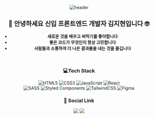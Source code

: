 <div align="center">
  
![header](https://capsule-render.vercel.app/api?type=waving&color=auto&height=250&section=header&text=Hello%20I'm%20Jihyun-k!&fontSize=90&animation=blink) 
  
##   🌱 안녕하세요 신입 프론트엔드 개발자 김지현입니다 🤓
  
  - **새로운 것을 배우고 써먹기를 좋아합니다**
  - **좋은 코드가 무엇인지 항상 고민합니다**
  - **사람들과 소통하여 더 나은 결과물을 내는 것을 즐깁니다**

<br/>
  
  ### 💻Tech Stack
![HTML5](https://img.shields.io/badge/html5-%23E34F26.svg?style=for-the-badge&logo=html5&logoColor=white) ![CSS3](https://img.shields.io/badge/css3-%231572B6.svg?style=for-the-badge&logo=css3&logoColor=white) ![JavaScript](https://img.shields.io/badge/javascript-F7DF1E.svg?style=for-the-badge&logo=javascript&logoColor=white) ![React](https://img.shields.io/badge/react-61DAFB.svg?style=for-the-badge&logo=react&logoColor=white) 
<br/>![SASS](https://img.shields.io/badge/SASS-hotpink.svg?style=for-the-badge&logo=SASS&logoColor=white) ![Styled Components](https://img.shields.io/badge/styled--components-DB7093?style=for-the-badge&logo=styled-components&logoColor=white) ![TailwindCSS](https://img.shields.io/badge/tailwindcss-%2338B2AC.svg?style=for-the-badge&logo=tailwind-css&logoColor=white) 	![Figma](https://img.shields.io/badge/figma-%23F24E1E.svg?style=for-the-badge&logo=figma&logoColor=white)
  
### 🔗 Social Link
  <a href='https://github.com/jhyun-k' target="_blank"><img src="https://img.shields.io/badge/github-181717?style=for-the-badge&logo=github&logoColor=white"></a>
  <a href='https://velog.io/@jhyun_k' target="_blank"><img src="https://img.shields.io/badge/velog-20C997?style=for-the-badge&logo=velog&logoColor=white"></a>

</div>

<!-- Proudly created with GPRM ( https://gprm.itsvg.in ) -->
